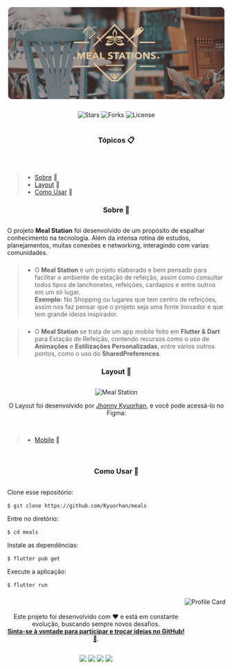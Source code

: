 <p align="center">
    <img alt="Meal Station" src=".github/mealstations-splash.png" >
</p>

###

<div align="center">
    <img alt="Stars" height="22em" src="https://img.shields.io/github/stars/Kyuorhan/meals?label=stars&message=MIT&color=000000&labelColor=8257e5">
    <img alt="Forks" height="22em" src="https://img.shields.io/github/forks/Kyuorhan/meals?label=forks&message=MIT&color=000000&labelColor=8257e5">     
    <img alt="License" height="22em" src="https://img.shields.io/static/v1?label=license&message=MIT&color=000000&labelColor=8257e5">
</div>

<br>

### <h3 align="center">Tópicos 📋</h3>
##

<br>

<p> 

  >- [Sobre](#sobre-) 📖
  >- [Layout](#layout-) 🎨
  >- [Como Usar](#como-usar-) 🤔    
</p>

###

### <h3 align="center">Sobre 📖</h3>

##

###
   
O projeto **Meal Station** foi desenvolvido de um propósito de espalhar conhecimento na tecnologia. Além da intensa rotina de estudos, planejamentos, muitas conexões e networking, interagindo com varias comunidades.

###

>- O **Meal Station** é um projeto elaborado e bem pensado para facilitar o ambiente de estação de refeição, assim como consultar todos tipos de lanchonetes, refeiçôes, cardapios e entre outros em um só lugar.<br>
   **Exemplo:** No Shopping ou lugares que tem centro de refeições, assim nos faz pensar que o projeto seja uma fonte inovador e que tem grande ideias inspirador. 
  
###

>- O **Meal Station** se trata de um app mobile feito em **Flutter & Dart** para Estação de Refeição, contendo recursos como o uso de **Animações** e **Estilizações Personalizadas**, entre vários outros pontos, como o uso do **SharedPreferences**.

###

### <h3 align="center">Layout 🎨</h3>
##

<p align="center">
  <img alt="Meal Station" title="PayFlow" src=".github/capa.png" />
</p>

<p align="center">O Layout foi desenvolvido por <a href="https://www.instagram.com/kyuorhan">Jhonny Kyuorhan</a>, e você pode acessá-lo no Figma:</p>

<br>

<p> 
    
  >- [Mobile](https://www.figma.com/community/file/1352388163173966368) 📱
</p>

<br>

### <h3 align="center">Como Usar 🤔</h3>
##

Clone esse repositório:
``` 
$ git clone https://github.com/Kyuorhan/meals
```   
Entre no diretório:
``` 
$ cd meals
```    
Instale as dependências:
``` 
$ flutter pub get
```  
Execute a aplicação: 
``` 
$ flutter run
```

###

<div align="center">
  <p><img align="right" height="350em" alt="Profile Card" src="https://raw.githubusercontent.com/gist/Kyuorhan/1445a6c546dd1a7b5e8b2df72039207a/raw/e281a60fb9099b6f925a768e07bce9f76b3dabd0/githubcard.svg"/></p>

  <br>  <br>
  Este projeto foi desenvolvido com ❤️ e está em constante evolução, buscando sempre novos desafios.<br>
  **[Sinta-se à vontade para participar e trocar ideias no GitHub! 👋](https://github.com/Kyuorhan)**.
 
  ##

  ###
  <div align="center" > 
    <a href="https://www.linkedin.com/in/jhonny-kyuorhan/" target="_blank"> <img height="30em" src="https://img.shields.io/badge/-LinkedIn-%230077B5?style=for-the-badge&logo=linkedin&logoColor=white" target="_blank"></a> 
    <a href = "mailto:jkdevprogrammer@gmail.com"><img height="30em" src="https://img.shields.io/badge/-Gmail-%23333?style=for-the-badge&logo=gmail&logoColor=white" target="_blank"></a>
    <a href="https://www.twitch.tv/kyuorhan" target="_blank"> <img height="30em" src="https://img.shields.io/badge/Twitch-A970FF?style=for-the-badge&logo=twitch&logoColor=white" target="_blank"></a> 
    <a href="https://www.instagram.com/kyuorhan" target="_blank"> <img height="30em" src="https://img.shields.io/badge/-Instagram-%23E4405F?style=for-the-badge&logo=instagram&logoColor=white" target="_blank"></a>
    <!-- <a href="https://steamcommunity.com/id/Kyuorhan/" target="_blank"> <img height="30em" src="https://img.shields.io/badge/Steam-465871?style=for-the-badge&logo=steam&logoColor=white" target="_blank"></a> -->  
  </div>   
</div>



